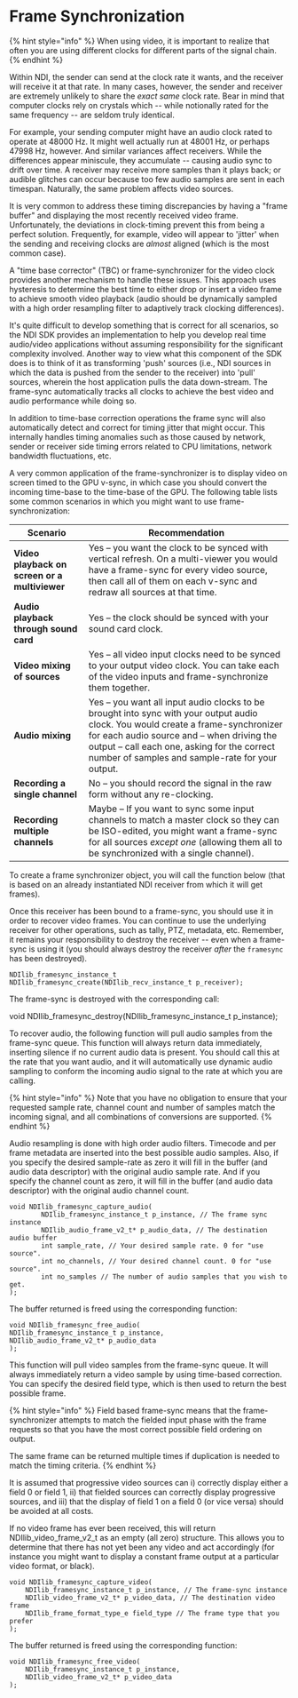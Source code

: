 # Frame Synchronization

{% hint style="info" %}
When using video, it is important to realize that often you are using different clocks for different parts of the signal chain.
{% endhint %}

Within NDI, the sender can send at the clock rate it wants, and the receiver will receive it at that rate. In many cases, however, the sender and receiver are extremely unlikely to share the _exact same_ clock rate. Bear in mind that computer clocks rely on crystals which -- while notionally rated for the same frequency -- are seldom truly identical.

For example, your sending computer might have an audio clock rated to operate at 48000 Hz. It might well actually run at 48001 Hz, or perhaps 47998 Hz, however. And similar variances affect receivers. While the differences appear miniscule, they accumulate -- causing audio sync to drift over time. A receiver may receive more samples than it plays back; or audible glitches can occur because too few audio samples are sent in each timespan. Naturally, the same problem affects video sources.

It is very common to address these timing discrepancies by having a "frame buffer" and displaying the most recently received video frame. Unfortunately, the deviations in clock-timing prevent this from being a perfect solution. Frequently, for example, video will appear to 'jitter' when the sending and receiving clocks are _almost_ aligned (which is the most common case).

A "time base corrector" (TBC) or frame-synchronizer for the video clock provides another mechanism to handle these issues. This approach uses hysteresis to determine the best time to either drop or insert a video frame to achieve smooth video playback (audio should be dynamically sampled with a high order resampling filter to adaptively track clocking differences).

It's quite difficult to develop something that is correct for all scenarios, so the NDI SDK provides an implementation to help you develop real time audio/video applications without assuming responsibility for the significant complexity involved. Another way to view what this component of the SDK does is to think of it as transforming 'push' sources (i.e., NDI sources in which the data is pushed from the sender to the receiver) into 'pull' sources, wherein the host application pulls the data down-stream. The frame-sync automatically tracks all clocks to achieve the best video and audio performance while doing so.

In addition to time-base correction operations the frame sync will also automatically detect and correct for timing jitter that might occur. This internally handles timing anomalies such as those caused by network, sender or receiver side timing errors related to CPU limitations, network bandwidth fluctuations, etc.

A very common application of the frame-synchronizer is to display video on screen timed to the GPU v-sync, in which case you should convert the incoming time-base to the time-base of the GPU. The following table lists some common scenarios in which you might want to use frame-synchronization:

| Scenario                                      | Recommendation                                                                                                                                                                                                                                                                   |
| --------------------------------------------- | -------------------------------------------------------------------------------------------------------------------------------------------------------------------------------------------------------------------------------------------------------------------------------- |
| **Video playback on screen or a multiviewer** | Yes – you want the clock to be synced with vertical refresh. On a multi-viewer you would have a frame-sync for every video source, then call all of them on each v-sync and redraw all sources at that time.                                                                     |
| **Audio playback through sound card**         | Yes – the clock should be synced with your sound card clock.                                                                                                                                                                                                                     |
| **Video mixing of sources**                   | Yes – all video input clocks need to be synced to your output video clock. You can take each of the video inputs and frame-synchronize them together.                                                                                                                            |
| **Audio mixing**                              | Yes – you want all input audio clocks to be brought into sync with your output audio clock. You would create a frame-synchronizer for each audio source and – when driving the output – call each one, asking for the correct number of samples and sample-rate for your output. |
| **Recording a single channel**                | No – you should record the signal in the raw form without any re-clocking.                                                                                                                                                                                                       |
| **Recording multiple channels**               | Maybe – If you want to sync some input channels to match a master clock so they can be ISO-edited, you might want a frame-sync for all sources _except one_ (allowing them all to be synchronized with a single channel).                                                        |

To create a frame synchronizer object, you will call the function below (that is based on an already instantiated NDI receiver from which it will get frames).

Once this receiver has been bound to a frame-sync, you should use it in order to recover video frames. You can continue to use the underlying receiver for other operations, such as tally, PTZ, metadata, etc. Remember, it remains your responsibility to destroy the receiver -- even when a frame-sync is using it (you should always destroy the receiver _after_ the `framesync` has been destroyed).

`NDIlib_framesync_instance_t NDIlib_framesync_create(NDIlib_recv_instance_t p_receiver);`

The frame-sync is destroyed with the corresponding call:

void NDIlib\_framesync\_destroy(NDIlib\_framesync\_instance\_t p\_instance);

To recover audio, the following function will pull audio samples from the frame-sync queue. This function will always return data immediately, inserting silence if no current audio data is present. You should call this at the rate that you want audio, and it will automatically use dynamic audio sampling to conform the incoming audio signal to the rate at which you are calling.

{% hint style="info" %}
Note that you have no obligation to ensure that your requested sample rate, channel count and number of samples match the incoming signal, and all combinations of conversions are supported.
{% endhint %}

Audio resampling is done with high order audio filters. Timecode and per frame metadata are inserted into the best possible audio samples. Also, if you specify the desired sample-rate as zero it will fill in the buffer (and audio data descriptor) with the original audio sample rate. And if you specify the channel count as zero, it will fill in the buffer (and audio data descriptor) with the original audio channel count.



```
void NDIlib_framesync_capture_audio(
        NDIlib_framesync_instance_t p_instance, // The frame sync instance
        NDIlib_audio_frame_v2_t* p_audio_data, // The destination audio buffer
        int sample_rate, // Your desired sample rate. 0 for "use source".
        int no_channels, // Your desired channel count. 0 for "use source".
        int no_samples // The number of audio samples that you wish to get.
);
```



The buffer returned is freed using the corresponding function:

```
void NDIlib_framesync_free_audio(
NDIlib_framesync_instance_t p_instance,
NDIlib_audio_frame_v2_t* p_audio_data
);
```

This function will pull video samples from the frame-sync queue. It will always immediately return a video sample by using time-based correction. You can specify the desired field type, which is then used to return the best possible frame.

{% hint style="info" %}
Field based frame-sync means that the frame-synchronizer attempts to match the fielded input phase with the frame requests so that you have the most correct possible field ordering on output.

The same frame can be returned multiple times if duplication is needed to match the timing criteria.
{% endhint %}



It is assumed that progressive video sources can i) correctly display either a field 0 or field 1, ii) that fielded sources can correctly display progressive sources, and iii) that the display of field 1 on a field 0 (or vice versa) should be avoided at all costs.

If no video frame has ever been received, this will return NDIlib\_video\_frame\_v2\_t as an empty (all zero) structure. This allows you to determine that there has not yet been any video and act accordingly (for instance you might want to display a constant frame output at a particular video format, or black).

```
void NDIlib_framesync_capture_video(
    NDIlib_framesync_instance_t p_instance, // The frame-sync instance
    NDIlib_video_frame_v2_t* p_video_data, // The destination video frame
    NDIlib_frame_format_type_e field_type // The frame type that you prefer
);
```

The buffer returned is freed using the corresponding function:

```
void NDIlib_framesync_free_video(
    NDIlib_framesync_instance_t p_instance,
    NDIlib_video_frame_v2_t* p_video_data
);
```



